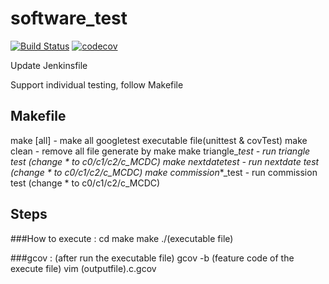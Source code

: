 # software_test
[![Build Status](https://travis-ci.org/helioz11/software-test.svg?branch=master)](https://travis-ci.org/helioz11/software-test)
[![codecov](https://codecov.io/gh/helioz11/software-test/branch/master/graph/badge.svg)](https://codecov.io/gh/helioz11/software-test)

Update Jenkinsfile

Support individual testing, follow Makefile
## Makefile
make [all] - make all googletest executable file(unittest & covTest)
make clean - remove all file generate by make
make triangle_*_test - run triangle test (change * to c0/c1/c2/c_MCDC)
make nextdate_*_test - run nextdate test (change * to c0/c1/c2/c_MCDC)
make commission_*_test - run commission test (change * to c0/c1/c2/c_MCDC)

## Steps
###How to execute : 
	cd make
	make
	./(executable file)

###gcov :
	(after run the executable file)
	gcov -b (feature code of the execute file)
	vim (outputfile).c.gcov
